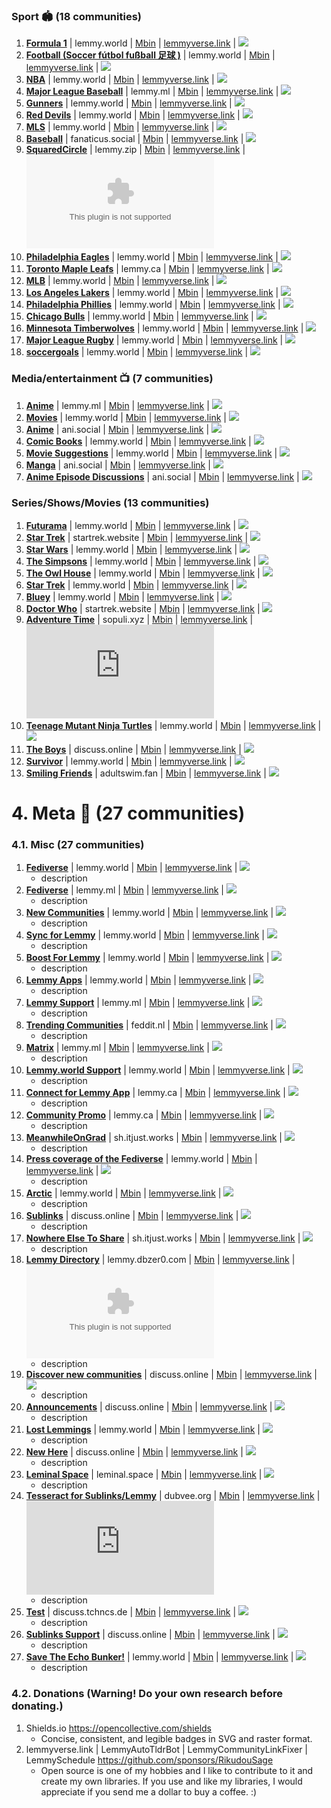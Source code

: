 ### Sport 🏟️ (18 communities)
1. **[Formula 1](/c/formula1@lemmy.world)** | lemmy.world | [Mbin](/m/formula1@lemmy.world) | [lemmyverse.link](https://lemmyverse.link/c/formula1@lemmy.world) | ![](https://img.shields.io/lemmy/formula1@lemmy.world?style=flat&label=Subs&cacheSeconds=172800&color=pink)
2. **[Football (Soccer fútbol fußball 足球 )](/c/football@lemmy.world)** | lemmy.world | [Mbin](/m/football@lemmy.world) | [lemmyverse.link](https://lemmyverse.link/c/football@lemmy.world) | ![](https://img.shields.io/lemmy/football@lemmy.world?style=flat&label=Subs&cacheSeconds=172800&color=pink)
3. **[NBA](/c/nba@lemmy.world)** | lemmy.world | [Mbin](/m/nba@lemmy.world) | [lemmyverse.link](https://lemmyverse.link/c/nba@lemmy.world) | ![](https://img.shields.io/lemmy/nba@lemmy.world?style=flat&label=Subs&cacheSeconds=172800&color=pink)
4. **[Major League Baseball](/c/mlb@lemmy.ml)** | lemmy.ml | [Mbin](/m/mlb@lemmy.ml) | [lemmyverse.link](https://lemmyverse.link/c/mlb@lemmy.ml) | ![](https://img.shields.io/lemmy/mlb@lemmy.ml?style=flat&label=Subs&cacheSeconds=172800&color=pink)
5. **[Gunners](/c/gunners@lemmy.world)** | lemmy.world | [Mbin](/m/gunners@lemmy.world) | [lemmyverse.link](https://lemmyverse.link/c/gunners@lemmy.world) | ![](https://img.shields.io/lemmy/gunners@lemmy.world?style=flat&label=Subs&cacheSeconds=172800&color=pink)
6. **[Red Devils](/c/reddevils@lemmy.world)** | lemmy.world | [Mbin](/m/reddevils@lemmy.world) | [lemmyverse.link](https://lemmyverse.link/c/reddevils@lemmy.world) | ![](https://img.shields.io/lemmy/reddevils@lemmy.world?style=flat&label=Subs&cacheSeconds=172800&color=pink)
7. **[MLS](/c/mls@lemmy.world)** | lemmy.world | [Mbin](/m/mls@lemmy.world) | [lemmyverse.link](https://lemmyverse.link/c/mls@lemmy.world) | ![](https://img.shields.io/lemmy/mls@lemmy.world?style=flat&label=Subs&cacheSeconds=172800&color=pink)
8. **[Baseball](/c/baseball@fanaticus.social)** | fanaticus.social | [Mbin](/m/baseball@fanaticus.social) | [lemmyverse.link](https://lemmyverse.link/c/baseball@fanaticus.social) | ![](https://img.shields.io/lemmy/baseball@fanaticus.social?style=flat&label=Subs&cacheSeconds=172800&color=pink)
9. **[SquaredCircle](/c/squaredcircle@lemmy.zip)** | lemmy.zip | [Mbin](/m/squaredcircle@lemmy.zip) | [lemmyverse.link](https://lemmyverse.link/c/squaredcircle@lemmy.zip) | ![](https://img.shields.io/lemmy/squaredcircle@lemmy.zip?style=flat&label=Subs&cacheSeconds=172800&color=pink)
10. **[Philadelphia Eagles](/c/eagles@lemmy.world)** | lemmy.world | [Mbin](/m/eagles@lemmy.world) | [lemmyverse.link](https://lemmyverse.link/c/eagles@lemmy.world) | ![](https://img.shields.io/lemmy/eagles@lemmy.world?style=flat&label=Subs&cacheSeconds=172800&color=pink)
11. **[Toronto Maple Leafs](/c/leaf_nation@lemmy.ca)** | lemmy.ca | [Mbin](/m/leaf_nation@lemmy.ca) | [lemmyverse.link](https://lemmyverse.link/c/leaf_nation@lemmy.ca) | ![](https://img.shields.io/lemmy/leaf_nation@lemmy.ca?style=flat&label=Subs&cacheSeconds=172800&color=pink)
12. **[MLB](/c/mlb@lemmy.world)** | lemmy.world | [Mbin](/m/mlb@lemmy.world) | [lemmyverse.link](https://lemmyverse.link/c/mlb@lemmy.world) | ![](https://img.shields.io/lemmy/mlb@lemmy.world?style=flat&label=Subs&cacheSeconds=172800&color=pink)
13. **[Los Angeles Lakers](/c/lakers@lemmy.world)** | lemmy.world | [Mbin](/m/lakers@lemmy.world) | [lemmyverse.link](https://lemmyverse.link/c/lakers@lemmy.world) | ![](https://img.shields.io/lemmy/lakers@lemmy.world?style=flat&label=Subs&cacheSeconds=172800&color=pink)
14. **[Philadelphia Phillies](/c/phillies@lemmy.world)** | lemmy.world | [Mbin](/m/phillies@lemmy.world) | [lemmyverse.link](https://lemmyverse.link/c/phillies@lemmy.world) | ![](https://img.shields.io/lemmy/phillies@lemmy.world?style=flat&label=Subs&cacheSeconds=172800&color=pink)
15. **[Chicago Bulls](/c/chicagobulls@lemmy.world)** | lemmy.world | [Mbin](/m/chicagobulls@lemmy.world) | [lemmyverse.link](https://lemmyverse.link/c/chicagobulls@lemmy.world) | ![](https://img.shields.io/lemmy/chicagobulls@lemmy.world?style=flat&label=Subs&cacheSeconds=172800&color=pink)
16. **[Minnesota Timberwolves](/c/timberwolves@lemmy.world)** | lemmy.world | [Mbin](/m/timberwolves@lemmy.world) | [lemmyverse.link](https://lemmyverse.link/c/timberwolves@lemmy.world) | ![](https://img.shields.io/lemmy/timberwolves@lemmy.world?style=flat&label=Subs&cacheSeconds=172800&color=pink)
17. **[Major League Rugby](/c/usmlr@lemmy.world)** | lemmy.world | [Mbin](/m/usmlr@lemmy.world) | [lemmyverse.link](https://lemmyverse.link/c/usmlr@lemmy.world) | ![](https://img.shields.io/lemmy/usmlr@lemmy.world?style=flat&label=Subs&cacheSeconds=172800&color=pink)
18. **[soccergoals](/c/soccergoals@lemmy.world)** | lemmy.world | [Mbin](/m/soccergoals@lemmy.world) | [lemmyverse.link](https://lemmyverse.link/c/soccergoals@lemmy.world) | ![](https://img.shields.io/lemmy/soccergoals@lemmy.world?style=flat&label=Subs&cacheSeconds=172800&color=pink)


### Media/entertainment 📺 (7 communities)
1. **[Anime](/c/anime@lemmy.ml)** | lemmy.ml | [Mbin](/m/anime@lemmy.ml) | [lemmyverse.link](https://lemmyverse.link/c/anime@lemmy.ml) | ![](https://img.shields.io/lemmy/anime@lemmy.ml?style=flat&label=Subs&cacheSeconds=172800&color=pink)
2. **[Movies](/c/movies@lemmy.world)** | lemmy.world | [Mbin](/m/movies@lemmy.world) | [lemmyverse.link](https://lemmyverse.link/c/movies@lemmy.world) | ![](https://img.shields.io/lemmy/movies@lemmy.world?style=flat&label=Subs&cacheSeconds=172800&color=pink)
3. **[Anime](/c/anime@ani.social)** | ani.social | [Mbin](/m/anime@ani.social) | [lemmyverse.link](https://lemmyverse.link/c/anime@ani.social) | ![](https://img.shields.io/lemmy/anime@ani.social?style=flat&label=Subs&cacheSeconds=172800&color=pink)
4. **[Comic Books](/c/comicbooks@lemmy.world)** | lemmy.world | [Mbin](/m/comicbooks@lemmy.world) | [lemmyverse.link](https://lemmyverse.link/c/comicbooks@lemmy.world) | ![](https://img.shields.io/lemmy/comicbooks@lemmy.world?style=flat&label=Subs&cacheSeconds=172800&color=pink)
5. **[Movie Suggestions](/c/moviesuggestions@lemmy.world)** | lemmy.world | [Mbin](/m/moviesuggestions@lemmy.world) | [lemmyverse.link](https://lemmyverse.link/c/moviesuggestions@lemmy.world) | ![](https://img.shields.io/lemmy/moviesuggestions@lemmy.world?style=flat&label=Subs&cacheSeconds=172800&color=pink)
6. **[Manga](/c/manga@ani.social)** | ani.social | [Mbin](/m/manga@ani.social) | [lemmyverse.link](https://lemmyverse.link/c/manga@ani.social) | ![](https://img.shields.io/lemmy/manga@ani.social?style=flat&label=Subs&cacheSeconds=172800&color=pink)
7. **[Anime Episode Discussions](/c/episode_discussion@ani.social)** | ani.social | [Mbin](/m/episode_discussion@ani.social) | [lemmyverse.link](https://lemmyverse.link/c/episode_discussion@ani.social) | ![](https://img.shields.io/lemmy/episode_discussion@ani.social?style=flat&label=Subs&cacheSeconds=172800&color=pink)


### Series/Shows/Movies (13 communities)
1. **[Futurama](/c/futurama@lemmy.world)** | lemmy.world | [Mbin](/m/futurama@lemmy.world) | [lemmyverse.link](https://lemmyverse.link/c/futurama@lemmy.world) | ![](https://img.shields.io/lemmy/futurama@lemmy.world?style=flat&label=Subs&cacheSeconds=172800&color=pink)
2. **[Star Trek](/c/startrek@startrek.website)** | startrek.website | [Mbin](/m/startrek@startrek.website) | [lemmyverse.link](https://lemmyverse.link/c/startrek@startrek.website) | ![](https://img.shields.io/lemmy/startrek@startrek.website?style=flat&label=Subs&cacheSeconds=172800&color=pink)
3. **[Star Wars](/c/star_wars@lemmy.world)** | lemmy.world | [Mbin](/m/star_wars@lemmy.world) | [lemmyverse.link](https://lemmyverse.link/c/star_wars@lemmy.world) | ![](https://img.shields.io/lemmy/star_wars@lemmy.world?style=flat&label=Subs&cacheSeconds=172800&color=pink)
4. **[The Simpsons](/c/thesimpsons@lemmy.world)** | lemmy.world | [Mbin](/m/thesimpsons@lemmy.world) | [lemmyverse.link](https://lemmyverse.link/c/thesimpsons@lemmy.world) | ![](https://img.shields.io/lemmy/thesimpsons@lemmy.world?style=flat&label=Subs&cacheSeconds=172800&color=pink)
5. **[The Owl House](/c/theowlhouse@lemmy.world)** | lemmy.world | [Mbin](/m/theowlhouse@lemmy.world) | [lemmyverse.link](https://lemmyverse.link/c/theowlhouse@lemmy.world) | ![](https://img.shields.io/lemmy/theowlhouse@lemmy.world?style=flat&label=Subs&cacheSeconds=172800&color=pink)
6. **[Star Trek](/c/startrek@lemmy.world)** | lemmy.world | [Mbin](/m/startrek@lemmy.world) | [lemmyverse.link](https://lemmyverse.link/c/startrek@lemmy.world) | ![](https://img.shields.io/lemmy/startrek@lemmy.world?style=flat&label=Subs&cacheSeconds=172800&color=pink)
7. **[Bluey](/c/bluey@lemmy.world)** | lemmy.world | [Mbin](/m/bluey@lemmy.world) | [lemmyverse.link](https://lemmyverse.link/c/bluey@lemmy.world) | ![](https://img.shields.io/lemmy/bluey@lemmy.world?style=flat&label=Subs&cacheSeconds=172800&color=pink)
8. **[Doctor Who](/c/doctorwho@startrek.website)** | startrek.website | [Mbin](/m/doctorwho@startrek.website) | [lemmyverse.link](https://lemmyverse.link/c/doctorwho@startrek.website) | ![](https://img.shields.io/lemmy/doctorwho@startrek.website?style=flat&label=Subs&cacheSeconds=172800&color=pink)
9. **[Adventure Time](/c/adventuretime@sopuli.xyz)** | sopuli.xyz | [Mbin](/m/adventuretime@sopuli.xyz) | [lemmyverse.link](https://lemmyverse.link/c/adventuretime@sopuli.xyz) | ![](https://img.shields.io/lemmy/adventuretime@sopuli.xyz?style=flat&label=Subs&cacheSeconds=172800&color=pink)
10. **[Teenage Mutant Ninja Turtles](/c/tmnt@lemmy.world)** | lemmy.world | [Mbin](/m/tmnt@lemmy.world) | [lemmyverse.link](https://lemmyverse.link/c/tmnt@lemmy.world) | ![](https://img.shields.io/lemmy/tmnt@lemmy.world?style=flat&label=Subs&cacheSeconds=172800&color=pink)
11. **[The Boys](/c/theboys@discuss.online)** | discuss.online | [Mbin](/m/theboys@discuss.online) | [lemmyverse.link](https://lemmyverse.link/c/theboys@discuss.online) | ![](https://img.shields.io/lemmy/theboys@discuss.online?style=flat&label=Subs&cacheSeconds=172800&color=pink)
12. **[Survivor](/c/survivor@lemmy.world)** | lemmy.world | [Mbin](/m/survivor@lemmy.world) | [lemmyverse.link](https://lemmyverse.link/c/survivor@lemmy.world) | ![](https://img.shields.io/lemmy/survivor@lemmy.world?style=flat&label=Subs&cacheSeconds=172800&color=pink)
13. **[Smiling Friends](/c/smilingfriends@adultswim.fan)** | adultswim.fan | [Mbin](/m/smilingfriends@adultswim.fan) | [lemmyverse.link](https://lemmyverse.link/c/smilingfriends@adultswim.fan) | ![](https://img.shields.io/lemmy/smilingfriends@adultswim.fan?style=flat&label=Subs&cacheSeconds=172800&color=pink)


# 4. Meta 🧵 (27 communities)
### 4.1. Misc (27 communities)
1. **[Fediverse](/c/fediverse@lemmy.world)** | lemmy.world | [Mbin](/m/fediverse@lemmy.world) | [lemmyverse.link](https://lemmyverse.link/c/fediverse@lemmy.world) | ![](https://img.shields.io/lemmy/fediverse@lemmy.world?style=flat&label=Subs&cacheSeconds=172800&color=pink)
	- description
2. **[Fediverse](/c/fediverse@lemmy.ml)** | lemmy.ml | [Mbin](/m/fediverse@lemmy.ml) | [lemmyverse.link](https://lemmyverse.link/c/fediverse@lemmy.ml) | ![](https://img.shields.io/lemmy/fediverse@lemmy.ml?style=flat&label=Subs&cacheSeconds=172800&color=pink)
	- description
3. **[New Communities](/c/newcommunities@lemmy.world)** | lemmy.world | [Mbin](/m/newcommunities@lemmy.world) | [lemmyverse.link](https://lemmyverse.link/c/newcommunities@lemmy.world) | ![](https://img.shields.io/lemmy/newcommunities@lemmy.world?style=flat&label=Subs&cacheSeconds=172800&color=pink)
	- description
4. **[Sync for Lemmy](/c/syncforlemmy@lemmy.world)** | lemmy.world | [Mbin](/m/syncforlemmy@lemmy.world) | [lemmyverse.link](https://lemmyverse.link/c/syncforlemmy@lemmy.world) | ![](https://img.shields.io/lemmy/syncforlemmy@lemmy.world?style=flat&label=Subs&cacheSeconds=172800&color=pink)
	- description
5. **[Boost For Lemmy](/c/boostforlemmy@lemmy.world)** | lemmy.world | [Mbin](/m/boostforlemmy@lemmy.world) | [lemmyverse.link](https://lemmyverse.link/c/boostforlemmy@lemmy.world) | ![](https://img.shields.io/lemmy/boostforlemmy@lemmy.world?style=flat&label=Subs&cacheSeconds=172800&color=pink)
	- description
6. **[Lemmy Apps](/c/lemmyapps@lemmy.world)** | lemmy.world | [Mbin](/m/lemmyapps@lemmy.world) | [lemmyverse.link](https://lemmyverse.link/c/lemmyapps@lemmy.world) | ![](https://img.shields.io/lemmy/lemmyapps@lemmy.world?style=flat&label=Subs&cacheSeconds=172800&color=pink)
	- description
7. **[Lemmy Support](/c/lemmy_support@lemmy.ml)** | lemmy.ml | [Mbin](/m/lemmy_support@lemmy.ml) | [lemmyverse.link](https://lemmyverse.link/c/lemmy_support@lemmy.ml) | ![](https://img.shields.io/lemmy/lemmy_support@lemmy.ml?style=flat&label=Subs&cacheSeconds=172800&color=pink)
	- description
8. **[Trending Communities](/c/trendingcommunities@feddit.nl)** | feddit.nl | [Mbin](/m/trendingcommunities@feddit.nl) | [lemmyverse.link](https://lemmyverse.link/c/trendingcommunities@feddit.nl) | ![](https://img.shields.io/lemmy/trendingcommunities@feddit.nl?style=flat&label=Subs&cacheSeconds=172800&color=pink)
	- description
9. **[Matrix](/c/matrix@lemmy.ml)** | lemmy.ml | [Mbin](/m/matrix@lemmy.ml) | [lemmyverse.link](https://lemmyverse.link/c/matrix@lemmy.ml) | ![](https://img.shields.io/lemmy/matrix@lemmy.ml?style=flat&label=Subs&cacheSeconds=172800&color=pink)
	- description
10. **[Lemmy.world Support](/c/support@lemmy.world)** | lemmy.world | [Mbin](/m/support@lemmy.world) | [lemmyverse.link](https://lemmyverse.link/c/support@lemmy.world) | ![](https://img.shields.io/lemmy/support@lemmy.world?style=flat&label=Subs&cacheSeconds=172800&color=pink)
	- description
11. **[Connect for Lemmy App](/c/lemmyconnect@lemmy.ca)** | lemmy.ca | [Mbin](/m/lemmyconnect@lemmy.ca) | [lemmyverse.link](https://lemmyverse.link/c/lemmyconnect@lemmy.ca) | ![](https://img.shields.io/lemmy/lemmyconnect@lemmy.ca?style=flat&label=Subs&cacheSeconds=172800&color=pink)
	- description
12. **[Community Promo](/c/communitypromo@lemmy.ca)** | lemmy.ca | [Mbin](/m/communitypromo@lemmy.ca) | [lemmyverse.link](https://lemmyverse.link/c/communitypromo@lemmy.ca) | ![](https://img.shields.io/lemmy/communitypromo@lemmy.ca?style=flat&label=Subs&cacheSeconds=172800&color=pink)
	- description
13. **[MeanwhileOnGrad](/c/meanwhileongrad@sh.itjust.works)** | sh.itjust.works | [Mbin](/m/meanwhileongrad@sh.itjust.works) | [lemmyverse.link](https://lemmyverse.link/c/meanwhileongrad@sh.itjust.works) | ![](https://img.shields.io/lemmy/meanwhileongrad@sh.itjust.works?style=flat&label=Subs&cacheSeconds=172800&color=pink)
	- description
14. **[Press coverage of the Fediverse](/c/fediverse_press@lemmy.world)** | lemmy.world | [Mbin](/m/fediverse_press@lemmy.world) | [lemmyverse.link](https://lemmyverse.link/c/fediverse_press@lemmy.world) | ![](https://img.shields.io/lemmy/fediverse_press@lemmy.world?style=flat&label=Subs&cacheSeconds=172800&color=pink)
	- description
15. **[Arctic](/c/arctic@lemmy.world)** | lemmy.world | [Mbin](/m/arctic@lemmy.world) | [lemmyverse.link](https://lemmyverse.link/c/arctic@lemmy.world) | ![](https://img.shields.io/lemmy/arctic@lemmy.world?style=flat&label=Subs&cacheSeconds=172800&color=pink)
	- description
16. **[Sublinks](/c/sublinks@discuss.online)** | discuss.online | [Mbin](/m/sublinks@discuss.online) | [lemmyverse.link](https://lemmyverse.link/c/sublinks@discuss.online) | ![](https://img.shields.io/lemmy/sublinks@discuss.online?style=flat&label=Subs&cacheSeconds=172800&color=pink)
	- description
17. **[Nowhere Else To Share](/c/nowhereelsetoshare@sh.itjust.works)** | sh.itjust.works | [Mbin](/m/nowhereelsetoshare@sh.itjust.works) | [lemmyverse.link](https://lemmyverse.link/c/nowhereelsetoshare@sh.itjust.works) | ![](https://img.shields.io/lemmy/nowhereelsetoshare@sh.itjust.works?style=flat&label=Subs&cacheSeconds=172800&color=pink)
	- description
18. **[Lemmy Directory](/c/lemmydirectory@lemmy.dbzer0.com)** | lemmy.dbzer0.com | [Mbin](/m/lemmydirectory@lemmy.dbzer0.com) | [lemmyverse.link](https://lemmyverse.link/c/lemmydirectory@lemmy.dbzer0.com) | ![](https://img.shields.io/lemmy/lemmydirectory@lemmy.dbzer0.com?style=flat&label=Subs&cacheSeconds=172800&color=pink)
	- description
19. **[Discover new communities](/c/newcommunities@discuss.online)** | discuss.online | [Mbin](/m/newcommunities@discuss.online) | [lemmyverse.link](https://lemmyverse.link/c/newcommunities@discuss.online) | ![](https://img.shields.io/lemmy/newcommunities@discuss.online?style=flat&label=Subs&cacheSeconds=172800&color=pink)
	- description
20. **[Announcements](/c/announcements@discuss.online)** | discuss.online | [Mbin](/m/announcements@discuss.online) | [lemmyverse.link](https://lemmyverse.link/c/announcements@discuss.online) | ![](https://img.shields.io/lemmy/announcements@discuss.online?style=flat&label=Subs&cacheSeconds=172800&color=pink)
	- description
21. **[Lost Lemmings](/c/lostlemmys@lemmy.world)** | lemmy.world | [Mbin](/m/lostlemmys@lemmy.world) | [lemmyverse.link](https://lemmyverse.link/c/lostlemmys@lemmy.world) | ![](https://img.shields.io/lemmy/lostlemmys@lemmy.world?style=flat&label=Subs&cacheSeconds=172800&color=pink)
	- description
22. **[New Here](/c/new_here@discuss.online)** | discuss.online | [Mbin](/m/new_here@discuss.online) | [lemmyverse.link](https://lemmyverse.link/c/new_here@discuss.online) | ![](https://img.shields.io/lemmy/new_here@discuss.online?style=flat&label=Subs&cacheSeconds=172800&color=pink)
	- description
23. **[Leminal Space](/c/leminalspace@leminal.space)** | leminal.space | [Mbin](/m/leminalspace@leminal.space) | [lemmyverse.link](https://lemmyverse.link/c/leminalspace@leminal.space) | ![](https://img.shields.io/lemmy/leminalspace@leminal.space?style=flat&label=Subs&cacheSeconds=172800&color=pink)
	- description
24. **[Tesseract for Sublinks/Lemmy](/c/tesseract@dubvee.org)** | dubvee.org | [Mbin](/m/tesseract@dubvee.org) | [lemmyverse.link](https://lemmyverse.link/c/tesseract@dubvee.org) | ![](https://img.shields.io/lemmy/tesseract@dubvee.org?style=flat&label=Subs&cacheSeconds=172800&color=pink)
	- description
25. **[Test](/c/test@discuss.tchncs.de)** | discuss.tchncs.de | [Mbin](/m/test@discuss.tchncs.de) | [lemmyverse.link](https://lemmyverse.link/c/test@discuss.tchncs.de) | ![](https://img.shields.io/lemmy/test@discuss.tchncs.de?style=flat&label=Subs&cacheSeconds=172800&color=pink)
	- description
26. **[Sublinks Support](/c/sublinks_support@discuss.online)** | discuss.online | [Mbin](/m/sublinks_support@discuss.online) | [lemmyverse.link](https://lemmyverse.link/c/sublinks_support@discuss.online) | ![](https://img.shields.io/lemmy/sublinks_support@discuss.online?style=flat&label=Subs&cacheSeconds=172800&color=pink)
	- description
27. **[Save The Echo Bunker!](/c/savetheechobunker@lemmy.world)** | lemmy.world | [Mbin](/m/savetheechobunker@lemmy.world) | [lemmyverse.link](https://lemmyverse.link/c/savetheechobunker@lemmy.world) | ![](https://img.shields.io/lemmy/savetheechobunker@lemmy.world?style=flat&label=Subs&cacheSeconds=172800&color=pink)
	- description
### 4.2. Donations (Warning! Do your own research before donating.)
1. Shields.io https://opencollective.com/shields
	- Concise, consistent, and legible badges in SVG and raster format.
2. lemmyverse.link | LemmyAutoTldrBot | LemmyCommunityLinkFixer | LemmySchedule https://github.com/sponsors/RikudouSage
	- Open source is one of my hobbies and I like to contribute to it and create my own libraries. If you use and like my libraries, I would appreciate if you send me a dollar to buy a coffee. :)
